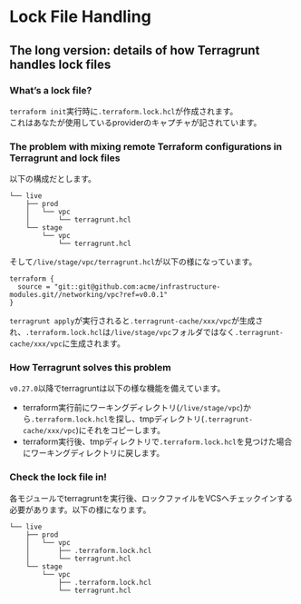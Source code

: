 # Lock File Handling
## The long version: details of how Terragrunt handles lock files
### What’s a lock file?
`terraform init`実行時に`.terraform.lock.hcl`が作成されます。  
これはあなたが使用しているproviderのキャプチャが記されています。

### The problem with mixing remote Terraform configurations in Terragrunt and lock files
以下の構成だとします。
```
└── live
    ├── prod
    │   └── vpc
    │       └── terragrunt.hcl
    └── stage
        └── vpc
            └── terragrunt.hcl
```                        
そして`/live/stage/vpc/terragrunt.hcl`が以下の様になっています。
```
terraform {
  source = "git::git@github.com:acme/infrastructure-modules.git//networking/vpc?ref=v0.0.1"
}
```

`terragrunt apply`が実行されると`.terragrunt-cache/xxx/vpc`が生成され、`.terraform.lock.hcl`は`/live/stage/vpc`フォルダではなく`.terragrunt-cache/xxx/vpc`に生成されます。

### How Terragrunt solves this problem
`v0.27.0`以降でterragruntは以下の様な機能を備えています。  
- terraform実行前にワーキングディレクトリ(`/live/stage/vpc`)から`.terraform.lock.hcl`を探し、tmpディレクトリ(`.terragrunt-cache/xxx/vpc`)にそれをコピーします。
- terraform実行後、tmpディレクトリで`.terraform.lock.hcl`を見つけた場合にワーキングディレクトリに戻します。

### Check the lock file in!
各モジュールでterragruntを実行後、ロックファイルをVCSへチェックインする必要があります。以下の様になります。
```
└── live
    ├── prod
    │   └── vpc
    │       ├── .terraform.lock.hcl
    │       └── terragrunt.hcl
    └── stage
        └── vpc
            ├── .terraform.lock.hcl
            └── terragrunt.hcl
```            